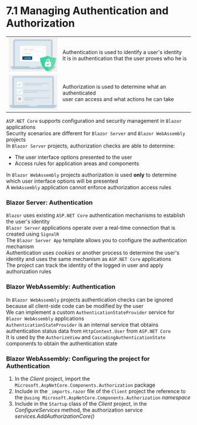 # 7.1 Managing Authentication and Authorization

| | |
|-|-|
|![](img/07-a1.jpg)| Authentication is used to identify a user's identity<br/> It is in authentication that the user proves who he is |
|![](img/07-a2.jpg)| Authorization is used to determine what an authenticated<br/> user can access and what actions he can take |

`ASP.NET Core` supports configuration and security management in `Blazor` applications  
Security scenarios are different for `Blazor Server` and `Blazor WebAssembly` projects  
In `Blazor Server` projects, authorization checks are able to determine:    
- The user interface options presented to the user 
- Access rules for application areas and components

In `Blazor WebAssembly` projects authorization is used **only** to determine which user interface options will be presented  
A `WebAssembly` application cannot enforce authorization access rules

### Blazor Server: Authentication
`Blazor` uses existing `ASP.NET Core` authentication mechanisms to establish the user's identity  
`Blazor Server` applications operate over a real-time connection that is created using `SignalR`  
The `Blazor Server App` template allows you to configure the authentication mechanism  
Authentication uses _cookies_ or another process to determine the user's identity and uses the same mechanism as `ASP.NET Core` applications  
The project can track the identity of the logged in user and apply authorization rules

### Blazor WebAssembly: Authentication
In `Blazor WebAssembly` projects authentication checks can be ignored because all client-side code can be modified by the user  
We can implement a custom `AuthenticationStateProvider` service for `Blazor WebAssembly` applications  
`AuthenticationStateProvider` is an internal service that obtains authentication status data from `HttpContext.User` from `ASP.NET Core`  
It is used by the `AuthorizeView` and `CascadingAuthenticationState` components to obtain the authentication state  

### Blazor WebAssembly: Configuring the project for Authentication
1. In the _Client_ project, import the `Microsoft.AspNetCore.Components.Authorization` package
2. Include in the `_imports.razor` file of the `Client` project the reference to the `@using Microsoft.AspNetCore.Components.Authorization` _namespace_
3. Include in the `Startup` class of the _Client_ project, in the _ConfigureServices_ method, the authorization service _services.AddAuthorizationCore()_
